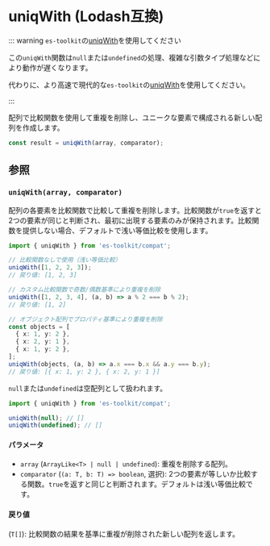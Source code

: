 # uniqWith (Lodash互換)

::: warning `es-toolkit`の[uniqWith](../../array/uniqWith.md)を使用してください

この`uniqWith`関数は`null`または`undefined`の処理、複雑な引数タイプ処理などにより動作が遅くなります。

代わりに、より高速で現代的な`es-toolkit`の[uniqWith](../../array/uniqWith.md)を使用してください。

:::

配列で比較関数を使用して重複を削除し、ユニークな要素で構成される新しい配列を作成します。

```typescript
const result = uniqWith(array, comparator);
```

## 参照

### `uniqWith(array, comparator)`

配列の各要素を比較関数で比較して重複を削除します。比較関数が`true`を返すと2つの要素が同じと判断され、最初に出現する要素のみが保持されます。比較関数を提供しない場合、デフォルトで浅い等価比較を使用します。

```typescript
import { uniqWith } from 'es-toolkit/compat';

// 比較関数なしで使用（浅い等価比較）
uniqWith([1, 2, 2, 3]);
// 戻り値: [1, 2, 3]

// カスタム比較関数で奇数/偶数基準により重複を削除
uniqWith([1, 2, 3, 4], (a, b) => a % 2 === b % 2);
// 戻り値: [1, 2]

// オブジェクト配列でプロパティ基準により重複を削除
const objects = [
  { x: 1, y: 2 },
  { x: 2, y: 1 },
  { x: 1, y: 2 },
];
uniqWith(objects, (a, b) => a.x === b.x && a.y === b.y);
// 戻り値: [{ x: 1, y: 2 }, { x: 2, y: 1 }]
```

`null`または`undefined`は空配列として扱われます。

```typescript
import { uniqWith } from 'es-toolkit/compat';

uniqWith(null); // []
uniqWith(undefined); // []
```

#### パラメータ

- `array` (`ArrayLike<T> | null | undefined`): 重複を削除する配列。
- `comparator` (`(a: T, b: T) => boolean`, 選択): 2つの要素が等しいか比較する関数。`true`を返すと同じと判断されます。デフォルトは浅い等価比較です。

#### 戻り値

(`T[]`): 比較関数の結果を基準に重複が削除された新しい配列を返します。

